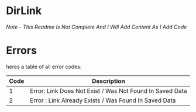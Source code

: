 # DirLink

*Note - This Readme Is Not Complete And I Will Add Content As I Add Code*

# Errors

heres a table of all error codes:

| Code | Description |
|------|-------------|
| 1 | Error: Link Does Not Exist / Was Not Found In Saved Data |
| 2 | Error : Link Already Exists / Was Found In Saved Data |